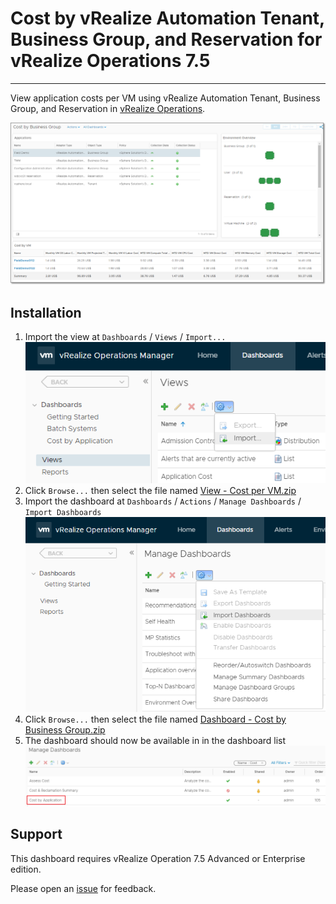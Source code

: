 # Cost by vRealize Automation Tenant, Business Group, and Reservation for vRealize Operations 7.5
---------

View application costs per VM using vRealize Automation Tenant, Business Group, and Reservation in [vRealize Operations](https://www.vmware.com/products/vrealize-operations.html).

![Cost by Business Group](https://raw.githubusercontent.com/notoriousbdg/vrops-dashboard-cost_by_business_group/master/Dashboard.png)


## Installation
1. Import the view at `Dashboards` / `Views` / `Import...`  
![Import View](https://raw.githubusercontent.com/notoriousbdg/vrops-dashboard-cost_by_business_group/master/Import_View.png)
2. Click `Browse...` then select the file named [View - Cost per VM.zip](https://github.com/notoriousbdg/vrops-dashboard-cost_by_business_group/raw/master/View%20-%20Cost%20per%20VM.zip)
3. Import the dashboard at `Dashboards` / `Actions` / `Manage Dashboards` / `Import Dashboards`  
![Import Dashboard](https://raw.githubusercontent.com/notoriousbdg/vrops-dashboard-cost_by_business_group/master/Import_Dashboard.png)
4. Click `Browse...` then select the file named [Dashboard - Cost by Business Group.zip](https://github.com/notoriousbdg/vrops-dashboard-cost_by_business_group/raw/master/Dashboard%20-%20Cost%20by%20Business%20Group.zip)
5. The dashboard should now be available in in the dashboard list  
![Dashboard List](https://raw.githubusercontent.com/notoriousbdg/vrops-dashboard-cost_by_business_group/master/Dashboard_List.png)


## Support

This dashboard requires vRealize Operation 7.5 Advanced or Enterprise edition.

Please open an [issue](https://github.com/notoriousbdg/vrops-dashboard-cost_by_business_group/issues) for feedback.
